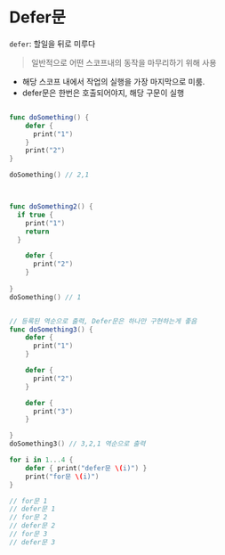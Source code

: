 # Defer문

`defer`: 할일을 뒤로 미루다 
> 일반적으로 어떤 스코프내의 동작을 마무리하기 위해 사용

* 해당 스코프 내에서 작업의 실행을 가장 마지막으로 미룸.     
* defer문은 한번은 호출되어야지, 해당 구문이 실행

```Swift

func doSomething() {
    defer {
      print("1")
    }
    print("2")
}

doSomething() // 2,1



func doSomething2() {
  if true {
    print("1")
    return
  }

    defer {
      print("2")
    }
    
}
doSomething() // 1


// 등록된 역순으로 출력, Defer문은 하나만 구현하는게 좋음
func doSomething3() {
    defer {
      print("1")
    }

    defer {
      print("2")
    }

    defer {
      print("3")
    }

}
doSomething3() // 3,2,1 역순으로 출력

for i in 1...4 {
    defer { print("defer문 \(i)") }
    print("for문 \(i)")
}

// for문 1
// defer문 1
// for문 2
// defer문 2
// for문 3
// defer문 3

```
